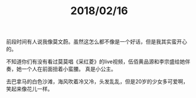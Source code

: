 ﻿---
layout: post
title: 2018/02/16
tags:
- 随笔
categories: 随笔
---
前段时间有人说我像莫文蔚。虽然这怎么都不像是一个好话，但是我其实蛮开心的。

不知道你们有没有看过莫莫唱《采红菱》的live视频，伍佰黄品源和李宗盛给她伴奏，她一个人在前面扭着小蛮腰。
真是小公主。

去巴拿马的白色沙滩，海风吹着冷又冷，头发乱乱，但是20岁的少女多可爱啊，笑起来像花儿一样。